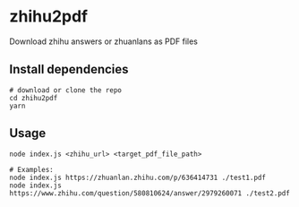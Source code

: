 # zhihu2pdf
Download zhihu answers or zhuanlans as PDF files

## Install dependencies
```
# download or clone the repo
cd zhihu2pdf
yarn
```

## Usage
```
node index.js <zhihu_url> <target_pdf_file_path>

# Examples:
node index.js https://zhuanlan.zhihu.com/p/636414731 ./test1.pdf
node index.js https://www.zhihu.com/question/580810624/answer/2979260071 ./test2.pdf
```
